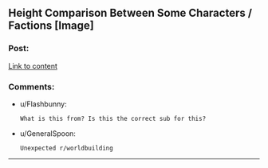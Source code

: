 ## Height Comparison Between Some Characters / Factions [Image]

### Post:

[Link to content]()

### Comments:

- u/Flashbunny:
  ```
  What is this from? Is this the correct sub for this?
  ```

- u/GeneralSpoon:
  ```
  Unexpected r/worldbuilding
  ```

---

